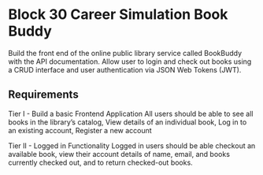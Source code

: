 # Block 30 Career Simulation Book Buddy
Build the front end of the online public library service called BookBuddy with the API documentation. Allow user to login and check out books using a CRUD interface and user authentication via JSON Web Tokens (JWT).

## Requirements
Tier I - Build a basic Frontend Application
All users should be able to see all books in the library’s catalog, View details of an individual book, Log in to an existing account, Register a new account

Tier II - Logged in Functionality
Logged in users should be able checkout an available book, view their account details of name, email, and books currently checked out, and to return checked-out books.
